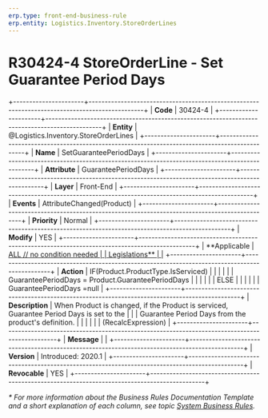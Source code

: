 ```yaml
---
erp.type: front-end-business-rule
erp.entity: Logistics.Inventory.StoreOrderLines
---
```


# R30424-4 StoreOrderLine - Set Guarantee Period Days
+----------------------+-----------------------------------------------------------------------------------------------+
| **Code**             | 30424-4                                                                                       |
+----------------------+-----------------------------------------------------------------------------------------------+
| **Entity**           | @Logistics.Inventory.StoreOrderLines                                                          |
+----------------------+-----------------------------------------------------------------------------------------------+
| **Name**             | SetGuaranteePeriodDays                                                                        |
+----------------------+-----------------------------------------------------------------------------------------------+
| **Attribute**        | GuaranteePeriodDays                                                                           |
+----------------------+-----------------------------------------------------------------------------------------------+
| **Layer**            | Front-End                                                                                     |
+----------------------+-----------------------------------------------------------------------------------------------+
| **Events**           | AttributeChanged(Product)                                                                     |
+----------------------+-----------------------------------------------------------------------------------------------+
| **Priority**         | Normal                                                                                        |
+----------------------+-----------------------------------------------------------------------------------------------+
| **Modify**           | YES                                                                                           |
+----------------------+-----------------------------------------------------------------------------------------------+
| **Applicable         | [ALL // no condition needed                                                                   |
| Legislations**       | ](xref:applicable-legislations)                                                               |
+----------------------+-----------------------------------------------------------------------------------------------+
| **Action**           | IF(Product.ProductType.IsServiced)                                                            |
|                      |                                                                                               |
|                      | GuaranteePeriodDays = Product.GuaranteePeriodDays                                             |
|                      |                                                                                               |
|                      | ELSE                                                                                          |
|                      |                                                                                               |
|                      | GuaranteePeriodDays =null                                                                     |
+----------------------+-----------------------------------------------------------------------------------------------+
| **Description**      | When Product is changed, if the Product is serviced, Guarantee Period Days is set to the      |
|                      | Guarantee Period Days from the product\'s definition.                                         |
|                      |                                                                                               |
|                      | (RecalcExpression)                                                                            |
+----------------------+-----------------------------------------------------------------------------------------------+
| **Message**          |                                                                                               |
+----------------------+-----------------------------------------------------------------------------------------------+
| **Version**          | Introduced: 2020.1                                                                            |
+----------------------+-----------------------------------------------------------------------------------------------+
| **Revocable**        | YES                                                                                           |
+----------------------+-----------------------------------------------------------------------------------------------+

*\* For more information about the Business Rules Documentation Template and a short explanation of each column, see
topic [System Business Rules](../templates/template-description-system-business-rules.md).*
